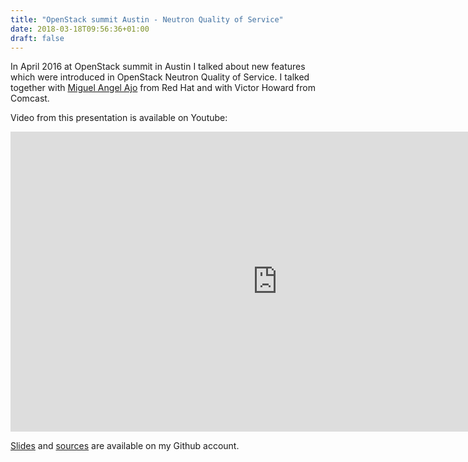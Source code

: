 ```yaml
---
title: "OpenStack summit Austin - Neutron Quality of Service"
date: 2018-03-18T09:56:36+01:00
draft: false
---
```


In April 2016 at OpenStack summit in Austin I talked about new features which
were introduced in OpenStack Neutron Quality of Service. I talked together with
[Miguel Angel Ajo](https://ajo.es) from Red Hat and with Victor Howard from
Comcast.
<!--more-->

Video from this presentation is available on Youtube:
<p style="text-align:center">
    <iframe width="853" height="480" src="https://www.youtube.com/embed/yLol_9BIP38" frameborder="0" allow="autoplay; encrypted-media" allowfullscreen></iframe>
</p>

[Slides](http://slawqo.github.io/qos_presentation_austin_2016/#1) and
[sources](https://github.com/slawqo/qos_presentation_austin_2016) are available
on my Github account.
